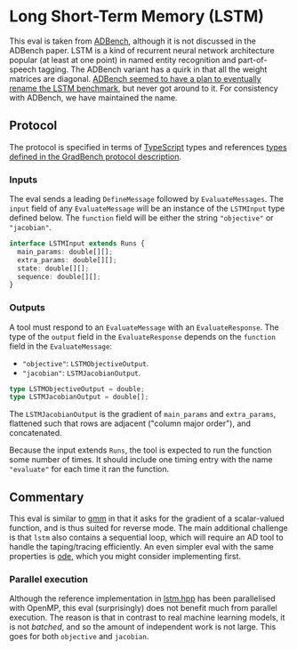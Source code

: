 # Long Short-Term Memory (LSTM)

This eval is taken from [ADBench][], although it is not discussed in the ADBench paper. LSTM is a kind of recurrent neural network architecture popular (at least at one point) in named entity recognition and part-of-speech tagging. The ADBench variant has a quirk in that all the weight matrices are diagonal. [ADBench seemed to have a plan to eventually rename the LSTM benchmark][rename], but never got around to it. For consistency with ADBench, we have maintained the name.

## Protocol

The protocol is specified in terms of [TypeScript][] types and references [types defined in the GradBench protocol description][protocol].

### Inputs

The eval sends a leading `DefineMessage` followed by `EvaluateMessages`. The `input` field of any `EvaluateMessage` will be an instance of the `LSTMInput` type defined below. The `function` field will be either the string `"objective"` or `"jacobian"`.

```typescript
interface LSTMInput extends Runs {
  main_params: double[][];
  extra_params: double[][];
  state: double[][];
  sequence: double[][];
}
```

### Outputs

A tool must respond to an `EvaluateMessage` with an `EvaluateResponse`. The type of the `output` field in the `EvaluateResponse` depends on the `function` field in the `EvaluateMessage`:

- `"objective"`: `LSTMObjectiveOutput`.
- `"jacobian"`: `LSTMJacobianOutput`.

```typescript
type LSTMObjectiveOutput = double;
type LSTMJacobianOutput = double[];
```

The `LSTMJacobianOutput` is the gradient of `main_params` and `extra_params`, flattened such that rows are adjacent ("column major order"), and concatenated.

Because the input extends `Runs`, the tool is expected to run the function some number of times. It should include one timing entry with the name `"evaluate"` for each time it ran the function.

## Commentary

This eval is similar to [gmm][] in that it asks for the gradient of a
scalar-valued function, and is thus suited for reverse mode. The main
additional challenge is that `lstm` also contains a sequential loop,
which will require an AD tool to handle the taping/tracing
efficiently. An even simpler eval with the same properties is [ode][],
which you might consider implementing first.

### Parallel execution

Although the reference implementation in [lstm.hpp][] has been
parallelised with OpenMP, this eval (surprisingly) does not benefit
much from parallel execution. The reason is that in contrast to real
machine learning models, it is not _batched_, and so the amount of
independent work is not large. This goes for both `objective` and
`jacobian`.

[adbench]: https://github.com/microsoft/ADBench
[protocol]: /CONTRIBUTING.md#types
[rename]: https://github.com/microsoft/ADBench/blob/38cb7931303a830c3700ca36ba9520868327ac87/ADBench/plot_graphs.py#L89-L92
[typescript]: https://www.typescriptlang.org/
[gmm]: /evals/gmm
[ode]: /evals/ode
[lstm.hpp]: /cpp/gradbench/evals/lstm.hpp
